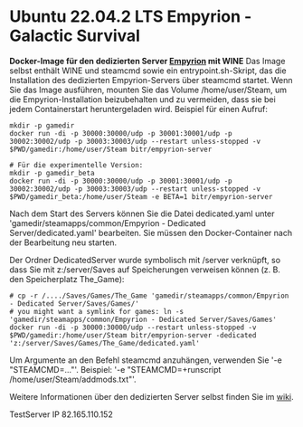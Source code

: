 # Ubuntu 22.04.2 LTS Empyrion - Galactic Survival 

**Docker-Image für den dedizierten Server [Empyrion](https://empyriongame.com/) mit WINE** 
Das Image selbst enthält WINE und steamcmd sowie ein entrypoint.sh-Skript, das die Installation des dedizierten Empyrion-Servers 
über steamcmd startet. Wenn Sie das Image ausführen, mounten Sie das Volume /home/user/Steam, 
um die Empyrion-Installation beizubehalten und zu vermeiden, dass sie bei jedem Containerstart heruntergeladen wird. 
Beispiel für einen Aufruf:
```
mkdir -p gamedir
docker run -di -p 30000:30000/udp -p 30001:30001/udp -p 30002:30002/udp -p 30003:30003/udp --restart unless-stopped -v $PWD/gamedir:/home/user/Steam bitr/empyrion-server

# Für die experimentelle Version:
mkdir -p gamedir_beta
docker run -di -p 30000:30000/udp -p 30001:30001/udp -p 30002:30002/udp -p 30003:30003/udp --restart unless-stopped -v $PWD/gamedir_beta:/home/user/Steam -e BETA=1 bitr/empyrion-server
```

Nach dem Start des Servers können Sie die Datei dedicated.yaml unter 'gamedir/steamapps/common/Empyrion - Dedicated Server/dedicated.yaml' bearbeiten. Sie müssen den Docker-Container nach der Bearbeitung neu starten.

Der Ordner DedicatedServer wurde symbolisch mit /server verknüpft, so dass Sie mit z:/server/Saves auf Speicherungen verweisen können 
(z. B. den Speicherplatz The\_Game):
```
# cp -r /..../Saves/Games/The_Game 'gamedir/steamapps/common/Empyrion - Dedicated Server/Saves/Games/'
# you might want a symlink for games: ln -s 'gamedir/steamapps/common/Empyrion - Dedicated Server/Saves/Games'
docker run -di -p 30000:30000/udp --restart unless-stopped -v $PWD/gamedir:/home/user/Steam bitr/empyrion-server -dedicated 'z:/server/Saves/Games/The_Game/dedicated.yaml'
```

Um Argumente an den Befehl steamcmd anzuhängen, verwenden Sie '-e "STEAMCMD=..."'. Beispiel: '-e "STEAMCMD=+runscript /home/user/Steam/addmods.txt"'.

Weitere Informationen über den dedizierten Server selbst finden Sie im [wiki](https://empyrion.gamepedia.com/Dedicated_Server_Setup).

TestServer IP 82.165.110.152
